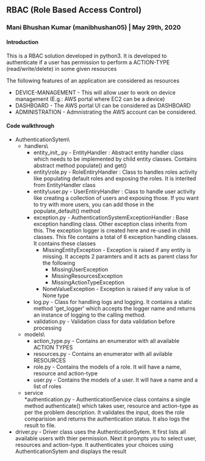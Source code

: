 ## RBAC (Role Based Access Control)
### Mani Bhushan Kumar (manibhushan05) | May 29th, 2020

#### Introduction
This is a RBAC solution developed in python3.
It is developed to authenticate if a user has permission to perform a ACTION-TYPE (read/write/delete) in some given resources

The following features of an application are considered as resources
* DEVICE-MANAGEMENT - This will allow user to work on device management (E.g.: AWS portal where EC2 can be a device)
* DASHBOARD - The AWS portal UI can be considered as DASHBOARD
* ADMINISTRATION - Admnistrating the AWS account can be considered.

#### Code walkthrough
* AuthenticationSytem\
    * handlers\
        * entity\__init__.py - EntityHandler : Abstract entity handler class which needs to be implemented by child entity classes. Contains abstract method populate() and get()
        * entity\role.py - RoleEntiryHandler : Class to handles roles activity like populating default roles and exposing the roles. It is interited from EntityHandler class
        * entity\user.py - UserEntiryHandler : Class to handle user activity like creating a collection of users and exposing those. If you want to try with more users, you can add those in the populate_default() method
        * exception.py - AuthenticationSystemExceptionHandler : Base exception handling class. Other exception class inherits from this. The exception logger is created here and re-used in child classes. This file contains a total of 6 exception handling classes.<br>
        It contains these classes
            * MissingEntityException - Exception is raised if any entity is missing. It accepts 2 paramters and it acts as parent class for the following
                * MissingUserException
                * MissingResourcesException
                * MissingActionTypeException
            * NoneValueException - Exception is raised if any value is of None type
        * log.py - Class for handling logs and logging. It contains a static method 'get_logger' which accepts the logger name and returns an instance of logging to the calling method.
        * validation.py - Validation class for data validation before processing
    * models\
        * action_type.py - Contains an enumerator with all available ACTION TYPES
        * resources.py - Contains an enumerator with all avilable RESOURCES
        * role.py - Contains the models of a role. It will have a name, resource and action-type
        * user.py - Contains the models of a user. It will have a name and a list of roles
    * service\
        *authentication.py - AuthenticationService class contains a single method authenticate() which takes user, resource and action-type as per the problem description. It validates the input, does the role comparision and returns the authentication status. It also logs the result to file.
* driver.py - Driver class uses the AuthenticationSytem. It first lists all available users with thier permission. Next it prompts you to select user, resources and action-type. It authenticates your choices using AuthenticationSytem and displays the result

